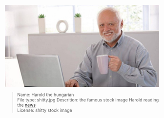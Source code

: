 ![harold](hide-the-pain-harold.jpg)

> Name: Harold the hungarian  
> File type: shitty.jpg
> Descrition: the famous stock image Harold reading the [news](https://wikinews.org)  
> License: shitty stock image
